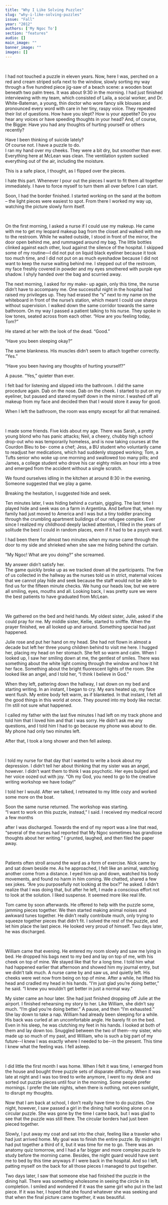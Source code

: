 ```yaml
---
title: "Why I Like Solving Puzzles"
slug: "why-i-like-solving-puzzles"
issue: "Fall"
year: "2012"
authors: ['My Ngoc To']
section: "features"
audio: []
main_image: ""
banner_image: ""
images: []
---
```

 

 I had not touched a puzzle in eleven years. Now, here I was, perched on a red and cream striped sofa next to the window, slowly sorting my way through a five hundred piece jig-saw of a beach scene: a wooden boat beneath two palm trees. It was about 9:30 in the morning. I had just finished interviewing with my team, which consisted of Laila, a social worker, and Dr. White-Bateman, a young, thin doctor who wore fancy silk blouses and pronounced every word with care in her tiny, raspy voice. They repeated their list of questions. How have you slept? How is your appetite? Do you hear any voices or have speeding thoughts in your head? And, of course, the Biggie: Have you had any thoughts of hurting yourself or others recently?

  Have I been thinking of suicide lately?  
  Of course not. I have a puzzle to do.  
  I ran my hand over my cheeks. They were a bit dry, but smoother than ever. Everything here at McLean was clean. The ventilation system sucked everything out of the air, including the moisture.

  This is a safe place, I thought, as I flipped over the pieces.

  I hate this part. Whenever I pour out the pieces I want to fit them all together immediately. I have to force myself to turn them all over before I can start.

  Soon, I had the border finished. I started working on the sand at the bottom – the light pieces were easiest to spot. From there I worked my way up, watching the picture slowly form itself.

  

  On the first morning, I asked a nurse if I could use my makeup. He came with me to get my leopard makeup bag from the closet and walked with me to the restroom. While he waited outside, I stood in front of the mirror, the door open behind me, and rummaged around my bag. The little bottles clinked against each other, loud against the silence of the hospital. I skipped some of my routine—I did not put on liquid black eyeliner because it took too much time, and I did not put on as much eyeshadow because I did not want to keep the nurse waiting behind me. I stepped out of the restroom, my face freshly covered in powder and my eyes smothered with purple eye shadow. I shyly handed over the bag and scurried away.

  The next morning, I asked for my make- up again, only this time, the nurse didn’t have to accompany me. One successful night in the hospital had raised my privileges up. They had erased the “s” next to my name on the whiteboard in front of the nurse’s station, which meant I could use sharps without supervision. I walked down the same corridor towards the same bathroom. On my way I passed a patient talking to his nurse. They spoke in low tones, seated across from each other. “How are you feeling today, Tom?”

  He stared at her with the look of the dead. “Good.”

  “Have you been sleeping okay?”

  The same blankness. His muscles didn’t seem to attach together correctly. “Yes.”

  “Have you been having any thoughts of hurting yourself?”

  A pause. “Yes,” quieter than ever.

  I felt bad for listening and slipped into the bathroom. I did the same procedure again. Dab on the nose. Dab on the cheek. I started to put on my eyeliner, but paused and stared myself down in the mirror. I washed off all makeup from my face and decided then that I would store it away for good.

  When I left the bathroom, the room was empty except for all that remained.

  

  I made some friends. Five kids about my age. There was Sarah, a pretty young blond who has panic attacks; Neil, a cheery, chubby high school drop-out who was temporarily homeless, and is now taking courses at the Courdon Bleu to be- come a chef; Jess, a BU student who voluntarily came to readjust her medications, which had suddenly stopped working; Tom, a Tufts senior who woke up one morning and swallowed too many pills; and James, a college student who drove his car eighty miles an hour into a tree and emerged from the accident without a single scratch.

  We found ourselves idling in the kitchen at around 8:30 in the evening. Someone suggested that we play a game.

  Breaking the hesitation, I suggested hide and seek.

  Ten minutes later, I was hiding behind a curtain, giggling. The last time I played hide and seek was on a farm in Argentina. And before that, when my family had just moved to America and I was but a tiny toddler prancing through the crumbling apartment buildings of our refugee complex. Ever since I realized my childhood deeply lacked attention, I filled in the years of solitude the best I could in random places, even if it had to be a psych ward.

  I had been there for almost two minutes when my nurse came through the door to my side and shrieked when she saw me hiding behind the curtain.

  “My Ngoc! What are you doing?” she screamed. 

  My answer didn’t satisfy her.  
  The game quickly broke up as we tracked down all the participants. The five of us collected in the hallway as the nurses told us in strict, maternal voices that we cannot play hide and seek because the staff would not be able to find us for the fifteen minute checks. We hung our heads low, but we were all smiling, eyes, mouths and all. Looking back, I was pretty sure we were the best patients to have graduated from McLean.

  

  We gathered on the bed and held hands. My oldest sister, Julie, asked if she could pray for me. My middle sister, Kellie, started to sniffle. When the prayer finished, we all looked up and around. Something special had just happened.

 Julie rose and put her hand on my head. She had not flown in almost a decade but left her three young children behind to visit me here. I hugged her, placing my head on her stomach. She felt so warm and calm. When I looked up, I saw her smiling down at me, the gentlest of smiles. There was something about the white light coming through the window and how it hit her face. Something about the bright fluorescent lights of the room. She looked like an angel, and I told her, “I think I believe in God.”

 When they left, pattering down the hallway, I sat down on my bed and starting writing. In an instant, I began to cry. My ears heated up, my face went flush. My entire body felt warm, as if blanketed. In that instant, I felt all the good things in this world at once. They poured into my body like nectar. I’m still not sure what happened.

  I called my father with the last five minutes I had left on my track phone and told him that I loved him and that I was sorry. He didn’t ask me any questions, and I told him I had to go because my phone was about to die. My phone had only two minutes left.

  After that, I took a long shower and then fell asleep.

  

  I told my nurse for that day that I wanted to write a book about my depression. I didn’t tell her about thinking that my sister was an angel, however. I didn’t want them to think I was psychotic. Her eyes bulged and her voice oozed out with joy. “Oh my God, you need to go to the creative writing workshop we have today!”

  I told her I would. After we talked, I retreated to my little cozy and worked some more on the boat.

  Soon the same nurse returned. The workshop was starting.  
  “I want to work on this puzzle, instead,” I said. I received my medical record a few months

 after I was discharged. Towards the end of my report was a line that read, “several of the nurses had reported that My Ngoc sometimes has grandiose thoughts about her writing.” I grunted, laughed, and then filed the paper away.

  

  Patients often stroll around the ward as a form of exercise. Nick came by and sat down beside me. As he approached, I felt like an animal, watching another come from a distance. I eyed him up and down, watched his body movements, and found no harm in him coming. We chatted, shared a few sex jokes. “Are you purposefully not looking at the box?” he asked. I didn’t realize that I was doing that, but after he left, I made a conscious effort not to look at the solution. I liked suspense. It seemed more like real life.

  Tom came by soon afterwards. He offered to help with the puzzle some, jamming pieces together. We then started making animal noises and awkward tunes together. He didn’t really contribute much, only trying to squeeze together pieces that didn’t fit. I solved the rest of the puzzle, and let him place the last piece. He looked very proud of himself. Two days later, he was discharged.

  

  William came that evening. He entered my room slowly and saw me lying in bed. He dropped his bags next to my bed and lay on top of me, with his cheek on top of mine. We stayed like that for a long time. I told him what had happened earlier that afternoon and showed him my journal entry, but we didn’t talk much. A nurse came by and saw us, and quietly left. His cheeks were wet now from being on top of mine. After a while, he lifted his head and cradled my head in his hands. “I’m just glad you’re doing better,” he said. “I knew you wouldn’t get better in just a normal way.”

  My sister came an hour later. She had just finished dropping off Julie at the airport. I finished rehearsing my story to her. Like William, she didn’t say much. “I’m glad you’re doing better.” A pause, and then “I’m exhausted.” She lay down to take a nap. William had already been sleeping for a while. His back was curled at an uncomfortable angle. He barely fit on the bed. Even in his sleep, he was clutching my feet in his hands. I looked at both of them and lay down too. Snuggled between the two of them--my sister, who made up so much of my past, and William, who is such a big part of my future--I knew I was exactly where I needed to be--in the present. This time I knew what the feeling was. I fell asleep.

  

  I did little the first month I was home. When I felt it was time, I emerged from the house and bought three puzzle sets of disparate difficulty. When it was late at night and I was too tired to write anymore, I went to my desk and sorted out puzzle pieces until four in the morning. Some people prefer mornings. I prefer the late nights, when there is nothing, not even sunlight, to disrupt my thoughts.

  Now that I am back at school, I don’t really have time to do puzzles. One night, however, I saw passed a girl in the dining hall working alone on a circular puzzle. She was gone by the time I came back, but I was glad to see that the puzzle was still there. The circular borders had just been pieced together.

  Slowly, I put away my coat and sat into the chair, feeling like a traveler who had just arrived home. My goal was to finish the entire puzzle. By midnight I had put together a third of it, but it was time for me to go. There was an anatomy quiz tomorrow, and I had a far bigger and more complex puzzle to study before the morning came. Besides, the night guard would have sent me to bed by this time anyways if I were back in the hospital. And so I left, patting myself on the back for all those pieces I managed to put together.

  Two days later, I saw that someone else had finished the puzzle in the dining hall. There was something wholesome in seeing the circle in its completion. I smiled and wondered if it was the same girl who put in the last piece. If it was her, I hoped that she found whatever she was seeking and that when the final picture came together, it was beautiful.

  

  

  

  

  

 

